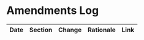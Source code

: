 <!-- status: stub; target: 150+ words -->
# Amendments Log
| Date | Section | Change | Rationale | Link |
|---|---|---|---|---|


